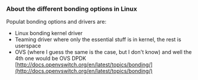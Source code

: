 ### About the different bonding options in Linux ###

Populat bonding options and drivers are:

* Linux bonding kernel driver
* Teaming driver where only the essential stuff is in kernel, the rest is userspace
* OVS (where I guess the same is the case, but I don't know) and well the 4th one would be OVS DPDK
[http://docs.openvswitch.org/en/latest/topics/bonding/](http://docs.openvswitch.org/en/latest/topics/bonding/)
